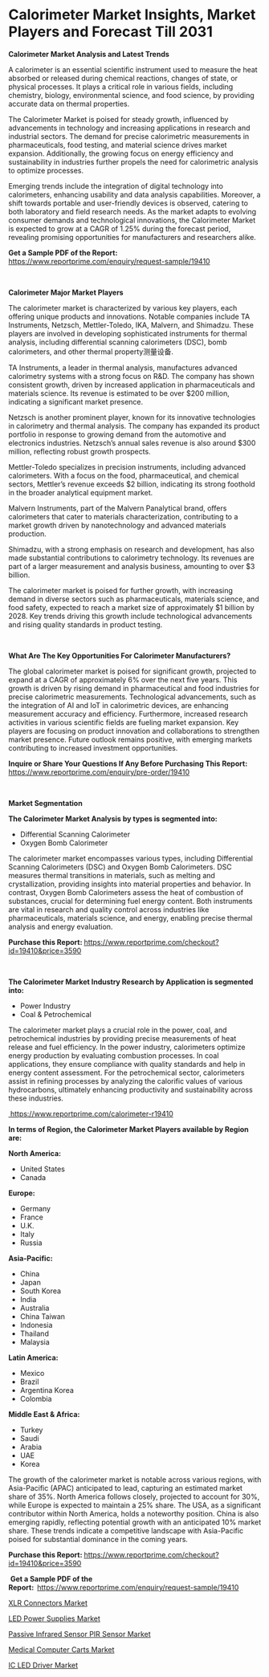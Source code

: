 <p><h1>Calorimeter Market Insights, Market Players and Forecast Till 2031</h1></p><p><strong>Calorimeter Market Analysis and Latest Trends</strong></p>
<p><p>A calorimeter is an essential scientific instrument used to measure the heat absorbed or released during chemical reactions, changes of state, or physical processes. It plays a critical role in various fields, including chemistry, biology, environmental science, and food science, by providing accurate data on thermal properties.</p><p>The Calorimeter Market is poised for steady growth, influenced by advancements in technology and increasing applications in research and industrial sectors. The demand for precise calorimetric measurements in pharmaceuticals, food testing, and material science drives market expansion. Additionally, the growing focus on energy efficiency and sustainability in industries further propels the need for calorimetric analysis to optimize processes.</p><p>Emerging trends include the integration of digital technology into calorimeters, enhancing usability and data analysis capabilities. Moreover, a shift towards portable and user-friendly devices is observed, catering to both laboratory and field research needs. As the market adapts to evolving consumer demands and technological innovations, the Calorimeter Market is expected to grow at a CAGR of 1.25% during the forecast period, revealing promising opportunities for manufacturers and researchers alike.</p></p>
<p><strong>Get a Sample PDF of the Report:&nbsp;</strong> <a href="https://www.reportprime.com/enquiry/request-sample/19410?utm_campaign=1943&utm_medium=2&utm_source=Github&utm_content=ia&utm_term=25122024&utm_id=calorimeter">https://www.reportprime.com/enquiry/request-sample/19410</a></p>
<p>&nbsp;</p>
<p><strong>Calorimeter Major Market Players</strong></p>
<p><p>The calorimeter market is characterized by various key players, each offering unique products and innovations. Notable companies include TA Instruments, Netzsch, Mettler-Toledo, IKA, Malvern, and Shimadzu. These players are involved in developing sophisticated instruments for thermal analysis, including differential scanning calorimeters (DSC), bomb calorimeters, and other thermal property测量设备.</p><p>TA Instruments, a leader in thermal analysis, manufactures advanced calorimetry systems with a strong focus on R&D. The company has shown consistent growth, driven by increased application in pharmaceuticals and materials science. Its revenue is estimated to be over $200 million, indicating a significant market presence.</p><p>Netzsch is another prominent player, known for its innovative technologies in calorimetry and thermal analysis. The company has expanded its product portfolio in response to growing demand from the automotive and electronics industries. Netzsch’s annual sales revenue is also around $300 million, reflecting robust growth prospects.</p><p>Mettler-Toledo specializes in precision instruments, including advanced calorimeters. With a focus on the food, pharmaceutical, and chemical sectors, Mettler’s revenue exceeds $2 billion, indicating its strong foothold in the broader analytical equipment market.</p><p>Malvern Instruments, part of the Malvern Panalytical brand, offers calorimeters that cater to materials characterization, contributing to a market growth driven by nanotechnology and advanced materials production. </p><p>Shimadzu, with a strong emphasis on research and development, has also made substantial contributions to calorimetry technology. Its revenues are part of a larger measurement and analysis business, amounting to over $3 billion.</p><p>The calorimeter market is poised for further growth, with increasing demand in diverse sectors such as pharmaceuticals, materials science, and food safety, expected to reach a market size of approximately $1 billion by 2028. Key trends driving this growth include technological advancements and rising quality standards in product testing.</p></p>
<p>&nbsp;</p>
<p><strong>What Are The Key Opportunities For Calorimeter Manufacturers?</strong></p>
<p><p>The global calorimeter market is poised for significant growth, projected to expand at a CAGR of approximately 6% over the next five years. This growth is driven by rising demand in pharmaceutical and food industries for precise calorimetric measurements. Technological advancements, such as the integration of AI and IoT in calorimetric devices, are enhancing measurement accuracy and efficiency. Furthermore, increased research activities in various scientific fields are fueling market expansion. Key players are focusing on product innovation and collaborations to strengthen market presence. Future outlook remains positive, with emerging markets contributing to increased investment opportunities.</p></p>
<p><strong>Inquire or Share Your Questions If Any Before Purchasing This Report:</strong> <a href="https://www.reportprime.com/enquiry/pre-order/19410?utm_campaign=1943&utm_medium=2&utm_source=Github&utm_content=ia&utm_term=25122024&utm_id=calorimeter">https://www.reportprime.com/enquiry/pre-order/19410</a></p>
<p>&nbsp;</p>
<p><strong>Market Segmentation</strong></p>
<p><strong>The Calorimeter Market Analysis by types is segmented into:</strong></p>
<p><ul><li>Differential Scanning Calorimeter</li><li>Oxygen Bomb Calorimeter</li></ul></p>
<p><p>The calorimeter market encompasses various types, including Differential Scanning Calorimeters (DSC) and Oxygen Bomb Calorimeters. DSC measures thermal transitions in materials, such as melting and crystallization, providing insights into material properties and behavior. In contrast, Oxygen Bomb Calorimeters assess the heat of combustion of substances, crucial for determining fuel energy content. Both instruments are vital in research and quality control across industries like pharmaceuticals, materials science, and energy, enabling precise thermal analysis and energy evaluation.</p></p>
<p><strong>Purchase this Report:&nbsp;</strong><a href="https://www.reportprime.com/checkout?id=19410&price=3590&utm_campaign=1943&utm_medium=2&utm_source=Github&utm_content=ia&utm_term=25122024&utm_id=calorimeter">https://www.reportprime.com/checkout?id=19410&price=3590</a></p>
<p>&nbsp;</p>
<p><strong>The Calorimeter Market Industry Research by Application is segmented into:</strong></p>
<p><ul><li>Power Industry</li><li>Coal & Petrochemical</li></ul></p>
<p><p>The calorimeter market plays a crucial role in the power, coal, and petrochemical industries by providing precise measurements of heat release and fuel efficiency. In the power industry, calorimeters optimize energy production by evaluating combustion processes. In coal applications, they ensure compliance with quality standards and help in energy content assessment. For the petrochemical sector, calorimeters assist in refining processes by analyzing the calorific values of various hydrocarbons, ultimately enhancing productivity and sustainability across these industries.</p></p>
<p><a href="https://www.reportprime.com/calorimeter-r19410?utm_campaign=1943&utm_medium=2&utm_source=Github&utm_content=ia&utm_term=25122024&utm_id=calorimeter">&nbsp;https://www.reportprime.com/calorimeter-r19410</a></p>
<p><strong>In terms of Region, the Calorimeter Market Players available by Region are:</strong></p>
<p>
    <p> <strong> North America: </strong>
        <ul>
            <li>United States</li>
            <li>Canada</li>
        </ul>
        </p> 
    <p> <strong> Europe: </strong>
        <ul>
            <li>Germany</li>
            <li>France</li>
            <li>U.K.</li>
            <li>Italy</li>
            <li>Russia</li>
        </ul>
        </p> 
    <p> <strong> Asia-Pacific: </strong>
        <ul>
            <li>China</li>
            <li>Japan</li>
            <li>South Korea</li>
            <li>India</li>
            <li>Australia</li>
            <li>China Taiwan</li>
            <li>Indonesia</li>
            <li>Thailand</li>
            <li>Malaysia</li>
        </ul>
        </p> 
    <p> <strong> Latin America: </strong>
        <ul>
            <li>Mexico</li>
            <li>Brazil</li>
            <li>Argentina Korea</li>
            <li>Colombia</li>
        </ul>
        </p> 
    <p> <strong> Middle East & Africa: </strong>
        <ul>
            <li>Turkey</li>
            <li>Saudi</li>
            <li>Arabia</li>
            <li>UAE</li>
            <li>Korea</li>
        </ul>
    </p>
    </p>
<p><p>The growth of the calorimeter market is notable across various regions, with Asia-Pacific (APAC) anticipated to lead, capturing an estimated market share of 35%. North America follows closely, projected to account for 30%, while Europe is expected to maintain a 25% share. The USA, as a significant contributor within North America, holds a noteworthy position. China is also emerging rapidly, reflecting potential growth with an anticipated 10% market share. These trends indicate a competitive landscape with Asia-Pacific poised for substantial dominance in the coming years.</p></p>
<p><strong>Purchase this Report: </strong><a href="https://www.reportprime.com/checkout?id=19410&price=3590&utm_campaign=1943&utm_medium=2&utm_source=Github&utm_content=ia&utm_term=25122024&utm_id=calorimeter">https://www.reportprime.com/checkout?id=19410&price=3590</a></p>
<p>&nbsp;<strong>Get a Sample PDF of the Report:&nbsp;&nbsp;</strong><a href="https://www.reportprime.com/enquiry/request-sample/19410?utm_campaign=1943&utm_medium=2&utm_source=Github&utm_content=ia&utm_term=25122024&utm_id=calorimeter">https://www.reportprime.com/enquiry/request-sample/19410</a></p>
<p><strong></strong></p>
<p><p><a href="https://www.linkedin.com/pulse/xlr-connectors-market-outlook-strategic-insights-forecasted-n7ujf?utm_campaign=1943&utm_medium=2&utm_source=Github&utm_content=ia&utm_term=25122024&utm_id=calorimeter">XLR Connectors Market</a></p><p><a href="https://www.linkedin.com/pulse/market-growth-revenue-projections-led-power-supplies-industry-a8qqe?utm_campaign=1943&utm_medium=2&utm_source=Github&utm_content=ia&utm_term=25122024&utm_id=calorimeter">LED Power Supplies Market</a></p><p><a href="https://www.linkedin.com/pulse/global-passive-infrared-sensor-pir-market-size-andtrends-affecting-eta4e?utm_campaign=1943&utm_medium=2&utm_source=Github&utm_content=ia&utm_term=25122024&utm_id=calorimeter">Passive Infrared Sensor PIR Sensor Market</a></p><p><a href="https://github.com/JakirUddin511/Market-Research-Report-List-1/blob/main/medical-computer-carts-market.md?utm_campaign=1943&utm_medium=2&utm_source=Github&utm_content=ia&utm_term=25122024&utm_id=calorimeter">Medical Computer Carts Market</a></p><p><a href="https://www.linkedin.com/pulse/in-depth-study-ic-led-driver-market-size-dynamics-growth-projections-cjqne?utm_campaign=1943&utm_medium=2&utm_source=Github&utm_content=ia&utm_term=25122024&utm_id=calorimeter">IC LED Driver Market</a></p></p>